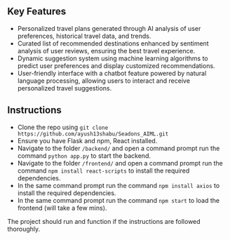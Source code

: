 ## Key Features
- Personalized travel plans generated through AI analysis of user preferences, historical travel data, and trends.
- Curated list of recommended destinations enhanced by sentiment analysis of user reviews, ensuring the best travel experience.
- Dynamic suggestion system using machine learning algorithms to predict user preferences and display customized recommendations.
- User-friendly interface with a chatbot feature powered by natural language processing, allowing users to interact and receive personalized travel suggestions.

## Instructions
- Clone the repo using `git clone https://github.com/ayush13shabu/Seadons_AIML.git`
- Ensure you have Flask and npm, React installed.
- Navigate to the folder `/backend/` and open a command prompt run the command `python app.py` to start the backend.
- Navigate to the folder `/frontend/` and open a command prompt run the command `npm install react-scripts` to install the required dependencies.
- In the same command prompt run the command `npm install axios` to install the required dependencies.
- In the same command prompt run the command `npm start` to load the frontend (will take a few mins).

The project should run and function if the instructions are followed thoroughly.


